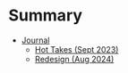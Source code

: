 # Summary

- [Journal](./journal/README.md)
  - [Hot Takes (Sept 2023)](./journal/2023_09_16_hot_takes.md)
  - [Redesign (Aug 2024)](./journal/2024_08_07_redesign.md)
